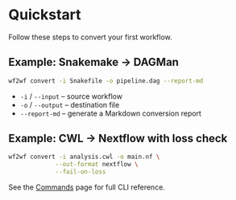 # Quickstart

Follow these steps to convert your first workflow.

## Example: Snakemake → DAGMan
```bash
wf2wf convert -i Snakefile -o pipeline.dag --report-md
```

* `-i` / `--input` – source workflow
* `-o` / `--output` – destination file
* `--report-md` – generate a Markdown conversion report

## Example: CWL → Nextflow with loss check
```bash
wf2wf convert -i analysis.cwl -o main.nf \
             --out-format nextflow \
             --fail-on-loss
```

See the [Commands](../cli/commands.md) page for full CLI reference.
